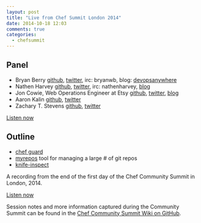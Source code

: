 ```yaml
---
layout: post
title: "Live from Chef Summit London 2014"
date: 2014-10-18 12:03
comments: true
categories:
  - chefsummit
---
```


Panel<a name="panel"></a>
-----
* Bryan Berry [github](http://github.com/bryanwb), [twitter](http://twitter.com/bryanwb), irc: bryanwb, blog: [devopsanywhere](http://devopsanywhere.blogspot.com)
* Nathen Harvey [github](http://github.com/nathenharvey), [twitter](http://twitter.com/nathenharvey), irc: nathenharvey, [blog](http://nathenharvey.com)
* Jon Cowie, Web Operations Engineer at Etsy [github](http://github.com/jonlives), [twitter](http://twitter.com/jonlives), [blog](http://blog.mycrot.ch)
* Aaron Kalin [github](https://github.com/martinisoft), [twitter](https://twitter.com/martinisoft)
* Zachary T. Stevens [github](https://github.com/zts), [twitter](https://twitter.com/zts)

[Listen now](http://traffic.libsyn.com/foodfight/FFS082.mp3)

<!-- more -->

Outline<a name="outline"></a>
-------

* [chef guard](https://www.getchef.com/blog/2014/09/30/guest-post-introducing-chef-guard/)
* [myrepos](http://myrepos.branchable.com/) tool for managing a large # of git repos
* [knife-inspect](https://github.com/bmarini/knife-inspect)


A recording from the end of the first day of the Chef Community Summit in London, 2014.

[Listen now](http://traffic.libsyn.com/foodfight/FFS082.mp3)

Session notes and more information captured during the Community Summit can be found in the [Chef Community Summit Wiki on GitHub](https://github.com/opscode/chef-summit-2014/wiki).
